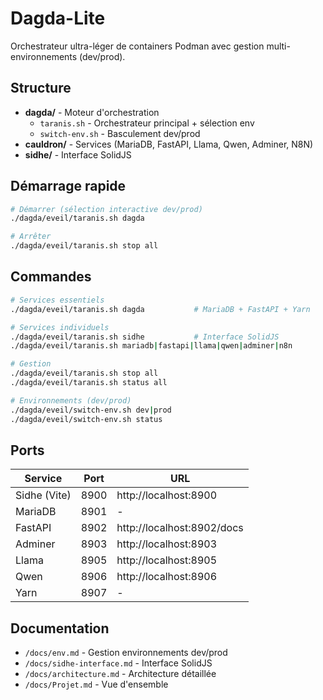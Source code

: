 # Dagda-Lite 

Orchestrateur ultra-léger de containers Podman avec gestion multi-environnements (dev/prod).

## Structure

- **dagda/** - Moteur d'orchestration
  - `taranis.sh` - Orchestrateur principal + sélection env
  - `switch-env.sh` - Basculement dev/prod
- **cauldron/** - Services (MariaDB, FastAPI, Llama, Qwen, Adminer, N8N)
- **sidhe/** - Interface SolidJS

## Démarrage rapide

```bash
# Démarrer (sélection interactive dev/prod)
./dagda/eveil/taranis.sh dagda

# Arrêter
./dagda/eveil/taranis.sh stop all
```

## Commandes

```bash
# Services essentiels
./dagda/eveil/taranis.sh dagda           # MariaDB + FastAPI + Yarn

# Services individuels
./dagda/eveil/taranis.sh sidhe           # Interface SolidJS
./dagda/eveil/taranis.sh mariadb|fastapi|llama|qwen|adminer|n8n

# Gestion
./dagda/eveil/taranis.sh stop all
./dagda/eveil/taranis.sh status all

# Environnements (dev/prod)
./dagda/eveil/switch-env.sh dev|prod
./dagda/eveil/switch-env.sh status
```

## Ports

| Service | Port | URL |
|---------|------|-----|
| Sidhe (Vite) | 8900 | http://localhost:8900 |
| MariaDB | 8901 | - |
| FastAPI | 8902 | http://localhost:8902/docs |
| Adminer | 8903 | http://localhost:8903 |
| Llama   | 8905 | http://localhost:8905 |
| Qwen    | 8906 | http://localhost:8906 |
| Yarn    | 8907 | - |

## Documentation

- `/docs/env.md` - Gestion environnements dev/prod
- `/docs/sidhe-interface.md` - Interface SolidJS
- `/docs/architecture.md` - Architecture détaillée
- `/docs/Projet.md` - Vue d'ensemble
